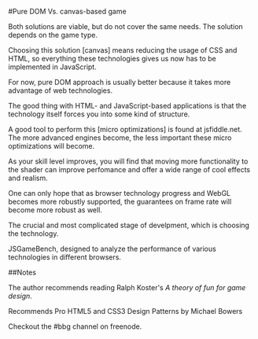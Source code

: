 #Pure DOM Vs. canvas-based game

Both solutions are viable, but do not cover the same needs. The
solution depends on the game type.

Choosing this solution [canvas] means reducing the usage of CSS
and HTML, so everything these technologies gives us now has to be
implemented in JavaScript.

For now, pure DOM approach is usually better because it takes more
advantage of web technologies.

The good thing with HTML- and JavaScript-based applications is
that the technology itself forces you into some kind of structure.

A good tool to perform this [micro optimizations] is found at jsfiddle.net.
The more advanced engines become, the less important these micro
optimizations will become.

As your skill level improves, you will find that moving more functionality to the shader can improve perfomance and offer a
wide range of cool effects and realism.

One can only hope that as browser technology progress and WebGL
becomes more robustly supported, the guarantees on frame rate will
become more robust as well.

The crucial and most complicated stage of develpment, which is
choosing the technology.

JSGameBench, designed to analyze the performance of various
technologies in different browsers.

##Notes

The author recommends reading Ralph Koster's *A theory of fun for
game design*.

Recommends Pro HTML5 and CSS3 Design Patterns by Michael Bowers

Checkout the #bbg channel on freenode.

